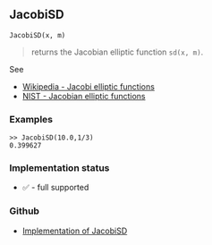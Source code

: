 ## JacobiSD

```
JacobiSD(x, m)
```

> returns the Jacobian elliptic function `sd(x, m)`. 
   

See
* [Wikipedia - Jacobi elliptic functions](https://en.wikipedia.org/wiki/Jacobi_elliptic_functions)
* [NIST - Jacobian elliptic functions](https://dlmf.nist.gov/22.5)

### Examples

```
>> JacobiSD(10.0,1/3)
0.399627
```






### Implementation status

* &#x2705; - full supported

### Github

* [Implementation of JacobiSD](https://github.com/axkr/symja_android_library/blob/master/symja_android_library/matheclipse-core/src/main/java/org/matheclipse/core/builtin/EllipticIntegrals.java#L1980) 
